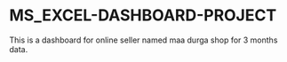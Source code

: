 # MS_EXCEL-DASHBOARD-PROJECT
This is a dashboard for online seller named maa durga shop for 3 months data.
